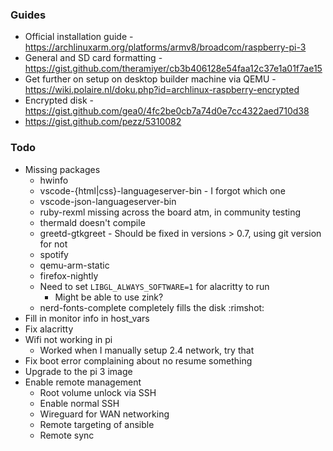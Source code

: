 ### Guides

- Official installation guide - https://archlinuxarm.org/platforms/armv8/broadcom/raspberry-pi-3
- General and SD card formatting - https://gist.github.com/theramiyer/cb3b406128e54faa12c37e1a01f7ae15
- Get further on setup on desktop builder machine via QEMU - https://wiki.polaire.nl/doku.php?id=archlinux-raspberry-encrypted
- Encrypted disk - https://gist.github.com/gea0/4fc2be0cb7a74d0e7cc4322aed710d38
- https://gist.github.com/pezz/5310082

### Todo

* Missing packages
  * hwinfo
  * vscode-{html|css}-languageserver-bin - I forgot which one
  * vscode-json-languageserver-bin
  * ruby-rexml missing across the board atm, in community testing
  * thermald doesn't compile
  * greetd-gtkgreet - Should be fixed in versions > 0.7, using git version for not
  * spotify
  * qemu-arm-static
  * firefox-nightly
  * Need to set `LIBGL_ALWAYS_SOFTWARE=1` for alacritty to run
    * Might be able to use zink?
  * nerd-fonts-complete completely fills the disk :rimshot:
* Fill in monitor info in host_vars
* Fix alacritty
* Wifi not working in pi
  * Worked when I manually setup 2.4 network, try that
* Fix boot error complaining about no resume something
* Upgrade to the pi 3 image
* Enable remote management
  * Root volume unlock via SSH
  * Enable normal SSH
  * Wireguard for WAN networking
  * Remote targeting of ansible
  * Remote sync
